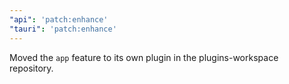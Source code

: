 ```yaml
---
"api": 'patch:enhance'
"tauri": 'patch:enhance'
---
```


Moved the `app` feature to its own plugin in the plugins-workspace repository.

